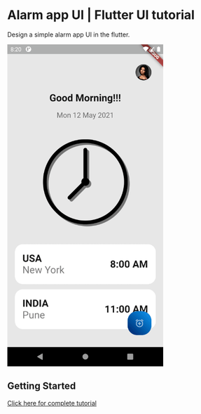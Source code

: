 # Alarm app UI | Flutter UI tutorial

Design a simple alarm app UI in the flutter.

![](images/demo.png)

## Getting Started
[Click here for complete tutorial](https://warmodroid.xyz)
